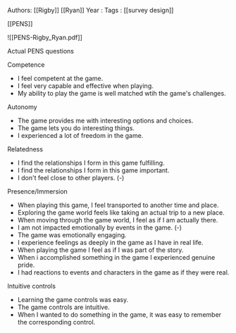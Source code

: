 Authors: [[Rigby]] [[Ryan]]
Year   :
Tags   : [[survey design]]

[[PENS]]

![[PENS-Rigby_Ryan.pdf]]

Actual PENS questions

Competence

 - I feel competent at the game.
 - I feel very capable and effective when playing.
 - My ability to play the game is well matched wtih the game's challenges.
 
Autonomy

 - The game provides me with interesting options and choices.
 - The game lets you do interesting things.
 - I experienced a lot of freedom in the game.
 
Relatedness

 - I find the relationships I form in this game fulfilling.
 - I find the relationships I form in this game important.
 - I don't feel close to other players. (-)
 
Presence/Immersion

 - When playing this game, I feel transported to another time and place.
 - Exploring the game world feels like taking an actual trip to a new place.
 - When moving through the game world, I feel as if I am actually there.
 - I am not impacted emotionally by events in the game. (-)
 - The game was emotionally engaging.
 - I experience feelings as deeply in the game as I have in real life.
 - When playing the game I feel as if I was part of the story.
 - When i accomplished something in the game I experienced genuine pride.
 - I had reactions to events and characters in the game as if they were real.
 
Intuitive controls

 - Learning the game controls was easy.
 - The game controls are intuitive.
 - When I wanted to do something in the game, it was easy to remember the corresponding control.
